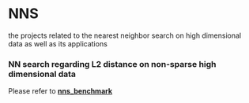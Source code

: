 # NNS
the projects related to the nearest neighbor search on high dimensional data as well as its applications 

### NN search regarding L2 distance on non-sparse high dimensional data 
Please refer to [**nns_benchmark**](https://github.com/DBWangGroupUNSW/nns_benchmark)


